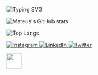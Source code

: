 
<p align="left">
  <img src="https://readme-typing-svg.herokuapp.com?font=Fira+Code&pause=500&color=66CCFF&width=435&lines=Ol%C3%A1,+meu+nome+%C3%A9+Mateus+Covre!;Seja+bem-vindo+ao+meu+GitHub!&fontSize=30" alt="Typing SVG" />
</p>


<!-- GITHUB STATS -->

![Mateus's GitHub stats](https://github-readme-stats.vercel.app/api?username=Mateus27232&theme=github_dark&show_icons=true)
<p align="left">
  <img src="https://github-readme-stats.vercel.app/api/top-langs/?username=Mateus27232&layout=compact&theme=github_dark" alt="Top Langs" />
</p>


<!-- REDES SOCIAIS -->

<p align="left">
  <a href="https://instagram.com/mateus.covre.23" target="_blank">
    <img src="https://img.shields.io/badge/Instagram-%23E4405F.svg?style=for-the-badge&logo=Instagram&logoColor=white" alt="Instagram"/>
  </a>
  <a href="https://www.linkedin.com/in/seu_usuario" target="_blank">
    <img src="https://img.shields.io/badge/LinkedIn-%230077B5.svg?style=for-the-badge&logo=linkedin&logoColor=white" alt="LinkedIn"/>
  </a>
  <a href="https://twitter.com/seu_usuario" target="_blank">
    <img src="https://img.shields.io/badge/Twitter-%231DA1F2.svg?style=for-the-badge&logo=Twitter&logoColor=white" alt="Twitter"/>
  </a>
</p>

<!-- LINGUAGENS DE PROGRAMAÇÃO -->

<img src="https://cdn.jsdelivr.net/gh/devicons/devicon/icons/python/python-original.svg" width="40" height="40"/>

